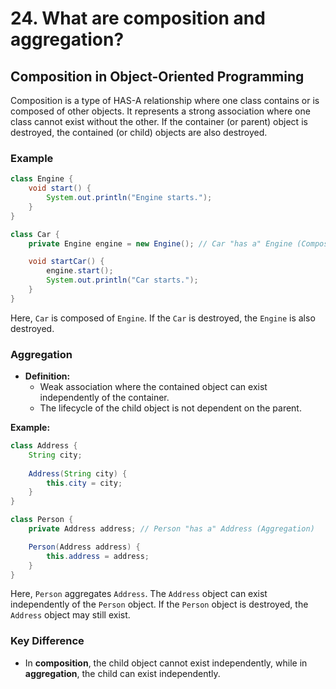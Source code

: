 # 24. What are composition and aggregation?


## Composition in Object-Oriented Programming

Composition is a type of HAS-A relationship where one class contains or is composed of other objects. It represents a strong association where one class cannot exist without the other. If the container (or parent) object is destroyed, the contained (or child) objects are also destroyed.

### Example

```java
class Engine {
    void start() {
        System.out.println("Engine starts.");
    }
}

class Car {
    private Engine engine = new Engine(); // Car "has a" Engine (Composition)

    void startCar() {
        engine.start();
        System.out.println("Car starts.");
    }
}
```

Here, `Car` is composed of `Engine`. If the `Car` is destroyed, the `Engine` is also destroyed.

### Aggregation
- **Definition:** 
  - Weak association where the contained object can exist independently of the container.
  - The lifecycle of the child object is not dependent on the parent.

**Example:**
```java
class Address {
    String city;
    
    Address(String city) {
        this.city = city;
    }
}

class Person {
    private Address address; // Person "has a" Address (Aggregation)

    Person(Address address) {
        this.address = address;
    }
}
```
Here, `Person` aggregates `Address`. The `Address` object can exist independently of the `Person` object. If the `Person` object is destroyed, the `Address` object may still exist.

### Key Difference

- In **composition**, the child object cannot exist independently, while in **aggregation**, the child can exist independently.
